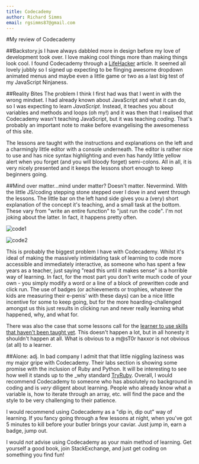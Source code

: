 ```yaml
---
title: Codecademy
author: Richard Simms
email: rgsimms87@gmail.com
---
```


#My review of Codecademy

##Backstory.js
I have always dabbled more in design before my love of development took over. I love making cool things more than making things look cool. I found Codecademy through a [LifeHacker](http://us.lifehacker.com/5836220/codecademy-is-a-free-interactive-webapp-that-teaches-you-how-to-code "LifeHacker") article. It seemed all lovely jubbly so I signed up expecting to be flinging awesome dropdown animated menus and maybe even a little game or two as a last big test of my JavaScript Ninjaness.

##Reality Bites
The problem I think I first had was that I went in with the wrong mindset. I had already known about JavaScript and what it can do, so I was expecting to learn *JavaScript*. Instead, it teaches you about variables and methods and loops (oh my!) and it was then that I realised that Codecademy wasn't teaching JavaScript, but it was teaching *coding*. That's probably an important note to make before evangelising the awesomeness of this site.

The lessons are taught with the instructions and explanations on the left and a charmingly little editor with a console underneath. The editor is rather nice to use and has nice syntax highlighting and even has handy little yellow alert when you forget (and you will bloody forget) semi-colons. All in all, it is very nicely presented and it keeps the lessons short enough to keep beginners going.

##Mind over matter...mind under matter? Doesn't matter. Nevermind.
With the little JS/coding stepping stone stepped over I dove in and went through the lessons. The little bar on the left hand side gives you a (very) short explanation of the concept it's teaching, and a small task at the bottom. These vary from "write an entire function" to "just run the code". I'm not joking about the latter. In fact, it happens pretty often.

![code1]()

![code2]()

This is probably the biggest problem I have with Codecademy. Whilst it's ideal of making the massively intimidating task of learning to code more accessible and immediately interactive, as someone who has spent a few years as a teacher, just saying "read this until it makes sense" is a horrible way of learning. In fact, for the most part you don't write much code of your own - you simply modify a word or a line of a block of prewritten code and click run. The use of badges (or achievements or trophies, whatever the kids are measuring their e-penis' with these days) can be a nice little incentive for some to keep going, but for the more hoarding-challenged amongst us this just results in clicking run and never really learning what happened, why, and what for.

There was also the case that some lessons call for the [learner to use skills that haven't been taught yet](http://www.codecademy.com/forums/4fc28619c61eb0000302a97d/forum_questions/4fc43126cebe09000300f1d9 "skillz"). This doesn't happen a lot, but in all honesty it shouldn't happen at all. What is obvious to a m@sT0r haxxor is not obvious (at all) to a learner.

##Alone: adj. In bad company
I admit that that little niggling laziness was my major gripe with Codecademy. Their labs section is showing some promise with the inclusion of Ruby and Python. It will be interesting to see how well it stands up to the _why standard [TryRuby](http://tryruby.org "TryRuby"). Overall, I would recommend Codecademy to someone who has absolutely no background in coding and is *very* diligent about learning. People who already know what a variable is, how to iterate through an array, etc. will find the pace and the style to be very challenging to their patience.

I would recommend using Codecademy as a "dip in, dip out" way of learning. If you fancy going through a few lessons at night, when you've got 5 minutes to kill before your butler brings your caviar. Just jump in, earn a badge, jump out.

I would *not* advise using Codecademy as your main method of learning. Get yourself a good book, join StackExchange, and just get coding on something you find fun!